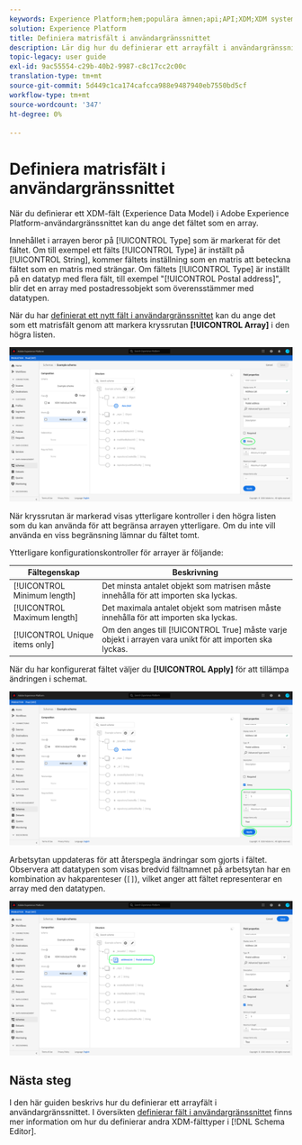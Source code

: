 ```yaml
---
keywords: Experience Platform;hem;populära ämnen;api;API;XDM;XDM system;experience data model;data model;ui;workspace;array;field;
solution: Experience Platform
title: Definiera matrisfält i användargränssnittet
description: Lär dig hur du definierar ett arrayfält i användargränssnittet för Experience Platform.
topic-legacy: user guide
exl-id: 9ac55554-c29b-40b2-9987-c8c17cc2c00c
translation-type: tm+mt
source-git-commit: 5d449c1ca174cafcca988e9487940eb7550bd5cf
workflow-type: tm+mt
source-wordcount: '347'
ht-degree: 0%

---
```


# Definiera matrisfält i användargränssnittet

När du definierar ett XDM-fält (Experience Data Model) i Adobe Experience Platform-användargränssnittet kan du ange det fältet som en array.

Innehållet i arrayen beror på [!UICONTROL Type] som är markerat för det fältet. Om till exempel ett fälts [!UICONTROL Type] är inställt på [!UICONTROL String], kommer fältets inställning som en matris att beteckna fältet som en matris med strängar. Om fältets [!UICONTROL Type] är inställt på en datatyp med flera fält, till exempel &quot;[!UICONTROL Postal address]&quot;, blir det en array med postadressobjekt som överensstämmer med datatypen.

När du har [definierat ett nytt fält i användargränssnittet](./overview.md#define) kan du ange det som ett matrisfält genom att markera kryssrutan **[!UICONTROL Array]** i den högra listen.

![](../../images/ui/fields/special/array.png)

När kryssrutan är markerad visas ytterligare kontroller i den högra listen som du kan använda för att begränsa arrayen ytterligare. Om du inte vill använda en viss begränsning lämnar du fältet tomt.

Ytterligare konfigurationskontroller för arrayer är följande:

| Fältegenskap | Beskrivning |
| --- | --- |
| [!UICONTROL Minimum length] | Det minsta antalet objekt som matrisen måste innehålla för att importen ska lyckas. |
| [!UICONTROL Maximum length] | Det maximala antalet objekt som matrisen måste innehålla för att importen ska lyckas. |
| [!UICONTROL Unique items only] | Om den anges till [!UICONTROL True] måste varje objekt i arrayen vara unikt för att importen ska lyckas. |

När du har konfigurerat fältet väljer du **[!UICONTROL Apply]** för att tillämpa ändringen i schemat.

![](../../images/ui/fields/special/array-config.png)

Arbetsytan uppdateras för att återspegla ändringar som gjorts i fältet. Observera att datatypen som visas bredvid fältnamnet på arbetsytan har en kombination av hakparenteser (`[]`), vilket anger att fältet representerar en array med den datatypen.

![](../../images/ui/fields/special/array-applied.png)

## Nästa steg

I den här guiden beskrivs hur du definierar ett arrayfält i användargränssnittet. I översikten [definierar fält i användargränssnittet](./overview.md#special) finns mer information om hur du definierar andra XDM-fälttyper i [!DNL Schema Editor].
